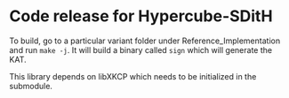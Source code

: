 # Code release for Hypercube-SDitH

To build, go to a particular variant folder under Reference_Implementation and run `make -j`.
It will build a binary called `sign` which will generate the KAT.

This library depends on libXKCP which needs to be initialized in the submodule.

